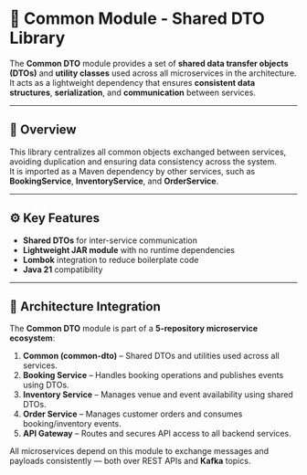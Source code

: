 # 🧱 Common Module - Shared DTO Library

The **Common DTO** module provides a set of **shared data transfer objects (DTOs)** and **utility classes** used across all microservices in the architecture.  
It acts as a lightweight dependency that ensures **consistent data structures**, **serialization**, and **communication** between services.

---

## 🚀 Overview

This library centralizes all common objects exchanged between services, avoiding duplication and ensuring data consistency across the system.  
It is imported as a Maven dependency by other services, such as **BookingService**, **InventoryService**, and **OrderService**.

---

## ⚙️ Key Features

- **Shared DTOs** for inter-service communication  
- **Lightweight JAR module** with no runtime dependencies  
- **Lombok** integration to reduce boilerplate code  
- **Java 21** compatibility  

---

## 🧩 Architecture Integration

The **Common DTO** module is part of a **5-repository microservice ecosystem**:

1. **Common (common-dto)** – Shared DTOs and utilities used across all services.  
2. **Booking Service** – Handles booking operations and publishes events using DTOs.  
3. **Inventory Service** – Manages venue and event availability using shared DTOs.  
4. **Order Service** – Manages customer orders and consumes booking/inventory events.  
5. **API Gateway** – Routes and secures API access to all backend services.

All microservices depend on this module to exchange messages and payloads consistently — both over REST APIs and **Kafka** topics.
